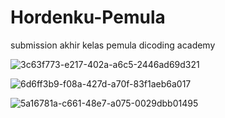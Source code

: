 # Hordenku-Pemula
submission akhir kelas pemula dicoding academy

![3c63f773-e217-402a-a6c5-2446ad69d321](https://user-images.githubusercontent.com/50561938/84213959-3667d680-aaec-11ea-8b99-ff3df854078e.jpeg)

![6d6ff3b9-f08a-427d-a70f-83f1aeb6a017](https://user-images.githubusercontent.com/50561938/84214079-9199c900-aaec-11ea-8f6d-442ce19287c2.jpeg)

![5a16781a-c661-48e7-a075-0029dbb01495](https://user-images.githubusercontent.com/50561938/84214088-98c0d700-aaec-11ea-8b5e-3f2d66d0356e.jpeg)
